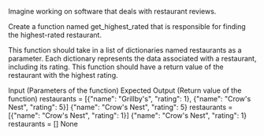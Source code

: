 Imagine working on software that deals with restaurant reviews.

Create a function named get_highest_rated that is responsible for finding the highest-rated restaurant.

This function should take in a list of dictionaries named restaurants as a parameter. Each dictionary represents the data associated with a restaurant, including its rating. This function should have a return value of the restaurant with the highest rating.

Input (Parameters of the function)	Expected Output (Return value of the function)
restaurants = [{"name": "Grillby's", "rating": 1}, {"name": "Crow's Nest", "rating": 5}]	{"name": "Crow's Nest", "rating": 5}
restaurants = [{"name": "Crow's Nest", "rating": 1}]	{"name": "Crow's Nest", "rating": 1}
restaurants = []	None
